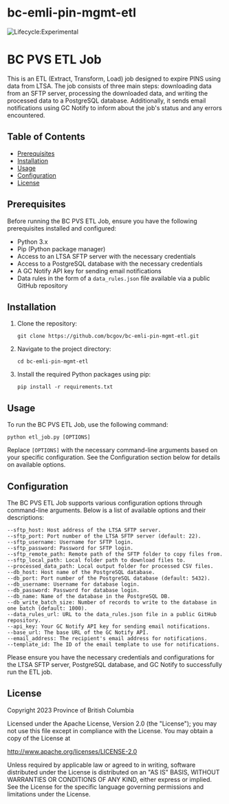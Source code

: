 # bc-emli-pin-mgmt-etl

![Lifecycle:Experimental](https://img.shields.io/badge/Lifecycle-Experimental-339999)

# BC PVS ETL Job

This is an ETL (Extract, Transform, Load) job designed to expire PINS using data from LTSA. The job consists of three main steps: downloading data from an SFTP server, processing the downloaded data, and writing the processed data to a PostgreSQL database. Additionally, it sends email notifications using GC Notify to inform about the job's status and any errors encountered.

## Table of Contents

- [Prerequisites](#prerequisites)
- [Installation](#installation)
- [Usage](#usage)
- [Configuration](#configuration)
- [License](#license)

## Prerequisites

Before running the BC PVS ETL Job, ensure you have the following prerequisites installed and configured:

- Python 3.x
- Pip (Python package manager)
- Access to an LTSA SFTP server with the necessary credentials
- Access to a PostgreSQL database with the necessary credentials
- A GC Notify API key for sending email notifications
- Data rules in the form of a `data_rules.json` file available via a public GitHub repository

## Installation

1. Clone the repository:

   ```
   git clone https://github.com/bcgov/bc-emli-pin-mgmt-etl.git
   ```
   
2. Navigate to the project directory:
   ```
   cd bc-emli-pin-mgmt-etl
   ```

3. Install the required Python packages using pip:
   ```
   pip install -r requirements.txt
   ```

## Usage
To run the BC PVS ETL Job, use the following command:

```
python etl_job.py [OPTIONS]
```

Replace `[OPTIONS]` with the necessary command-line arguments based on your specific configuration. See the Configuration section below for details on available options.

## Configuration

The BC PVS ETL Job supports various configuration options through command-line arguments. Below is a list of available options and their descriptions:

```
--sftp_host: Host address of the LTSA SFTP server.
--sftp_port: Port number of the LTSA SFTP server (default: 22).
--sftp_username: Username for SFTP login.
--sftp_password: Password for SFTP login.
--sftp_remote_path: Remote path of the SFTP folder to copy files from.
--sftp_local_path: Local folder path to download files to.
--processed_data_path: Local output folder for processed CSV files.
--db_host: Host name of the PostgreSQL database.
--db_port: Port number of the PostgreSQL database (default: 5432).
--db_username: Username for database login.
--db_password: Password for database login.
--db_name: Name of the database in the PostgreSQL DB.
--db_write_batch_size: Number of records to write to the database in one batch (default: 1000).
--data_rules_url: URL to the data_rules.json file in a public GitHub repository.
--api_key: Your GC Notify API key for sending email notifications.
--base_url: The base URL of the GC Notify API.
--email_address: The recipient's email address for notifications.
--template_id: The ID of the email template to use for notifications.
```

Please ensure you have the necessary credentials and configurations for the LTSA SFTP server, PostgreSQL database, and GC Notify to successfully run the ETL job.

## License

Copyright 2023 Province of British Columbia

Licensed under the Apache License, Version 2.0 (the "License");
you may not use this file except in compliance with the License.
You may obtain a copy of the License at 

   http://www.apache.org/licenses/LICENSE-2.0

Unless required by applicable law or agreed to in writing, software
distributed under the License is distributed on an "AS IS" BASIS,
WITHOUT WARRANTIES OR CONDITIONS OF ANY KIND, either express or implied.
See the License for the specific language governing permissions and
limitations under the License.
